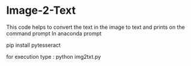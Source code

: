 # Image-2-Text
This code helps to convert the text in the image to text and prints on the command prompt
In anaconda prompt  

pip install pytesseract

for execution type : python img2txt.py
